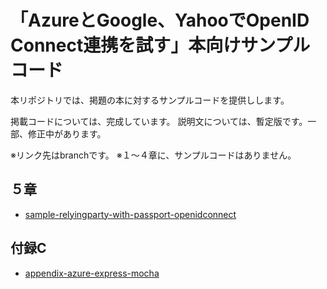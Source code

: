 # 「AzureとGoogle、YahooでOpenID Connect連携を試す」本向けサンプルコード

本リポジトリでは、掲題の本に対するサンプルコードを提供しします。

掲載コードについては、完成しています。
説明文については、暫定版です。一部、修正中があります。

※リンク先はbranchです。
※１～４章に、サンプルコードはありません。

## ５章

* [sample-relyingparty-with-passport-openidconnect](https://github.com/hoshimado/tbf12-sample/tree/sample-relyingparty-with-passport-openidconnect)

## 付録C

* [appendix-azure-express-mocha](https://github.com/hoshimado/tbf12-sample/tree/appendix-azure-express-mocha)

